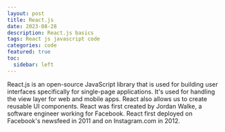 ```yaml
---
layout: post
title: React.js
date: 2023-08-28
description: React.js basics
tags: React js javascript code
categories: code
featured: true
toc:
  sidebar: left
---
```


React.js is an open-source JavaScript library that is used for building user interfaces specifically for single-page applications. It's used for handling the view layer for web and mobile apps. React also allows us to create reusable UI components. React was first created by Jordan Walke, a software engineer working for Facebook. React first deployed on Facebook's newsfeed in 2011 and on Instagram.com in 2012.


